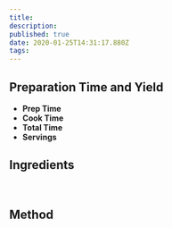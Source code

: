 ```yaml
---
title:
description:
published: true
date: 2020-01-25T14:31:17.880Z
tags:
---
```


## Preparation Time and Yield

- **Prep Time**
- **Cook Time**
- **Total Time**
- **Servings**
  &nbsp;

## Ingredients

&nbsp;

## Method
